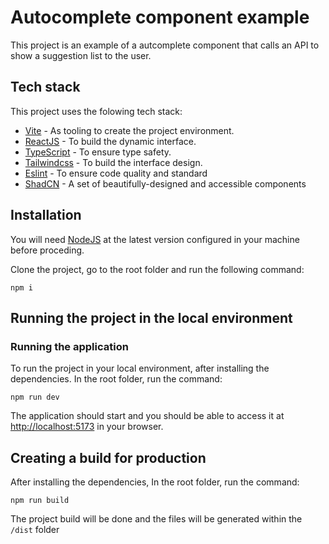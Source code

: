 # Autocomplete component example

This project is an example of a autcomplete component that calls an API to show a suggestion list to the user.

## Tech stack

This project uses the folowing tech stack:

- [Vite](https://vitejs.dev) - As tooling to create the project environment.
- [ReactJS](https://reactjs.org) - To build the dynamic interface.
- [TypeScript](https://www.typescriptlang.org) - To ensure type safety.
- [Tailwindcss](https://tailwindcss.com) - To build the interface design.
- [Eslint](https://eslint.org) - To ensure code quality and standard
- [ShadCN](https://ui.shadcn.com/) - A set of beautifully-designed and accessible components

## Installation

You will need [NodeJS](https://nodejs.org/en) at the latest version configured in your machine before proceding.

Clone the project, go to the root folder and run the following command:

`npm i`

## Running the project in the local environment

### Running the application

To run the project in your local environment, after installing the dependencies. In the root folder, run the command:

`npm run dev`

The application should start and you should be able to access it at [http://localhost:5173](http://localhost:5173) in your browser.

## Creating a build for production

After installing the dependencies, In the root folder, run the command:

`npm run build`

The project build will be done and the files will be generated within the `/dist` folder
